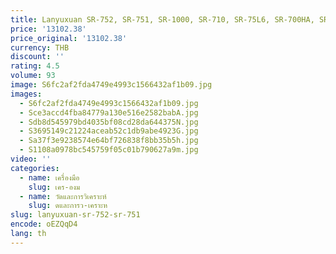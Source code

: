 ```yaml
---
title: Lanyuxuan SR-752, SR-751, SR-1000, SR-710, SR-75L6, SR-700HA, SR-750HA, Keyence
price: '13102.38'
price_original: '13102.38'
currency: THB
discount: ''
rating: 4.5
volume: 93
image: S6fc2af2fda4749e4993c1566432af1b09.jpg
images:
  - S6fc2af2fda4749e4993c1566432af1b09.jpg
  - Sce3accd4fba84779a130e516e2582babA.jpg
  - Sdb8d545979bd4035bf08cd28da644375N.jpg
  - S3695149c21224aceab52c1db9abe4923G.jpg
  - Sa37f3e9238574e64bf726838f8bb35b5h.jpg
  - S1108a0978bc545759f05c01b790627a9m.jpg
video: ''
categories:
  - name: เครื่องมือ
    slug: เคร-องม
  - name: วัดและการวิเคราะห์
    slug: ดและการว-เคราะห
slug: lanyuxuan-sr-752-sr-751
encode: oEZQqD4
lang: th
---
```

  